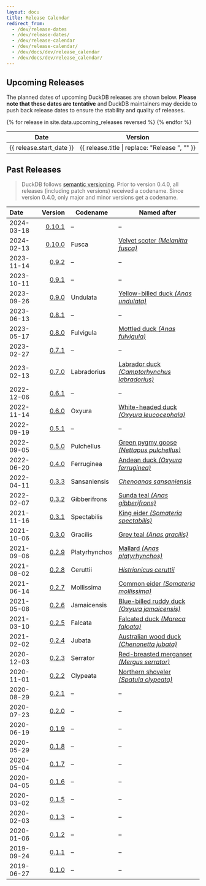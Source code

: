 ```yaml
---
layout: docu
title: Release Calendar
redirect_from:
  - /dev/release-dates
  - /dev/release-dates/
  - /dev/release-calendar
  - /dev/release-calendar/
  - /dev/docs/dev/release_calendar
  - /dev/docs/dev/release_calendar/
---
```


## Upcoming Releases

The planned dates of upcoming DuckDB releases are shown below.
**Please note that these dates are tentative** and DuckDB maintainers may decide to push back release dates to ensure the stability and quality of releases.

<div class="narrow_table"></div>
<table>
  <thead>
    <tr>
      <th>Date</th>
      <th>Version</th>
    </tr>
  </thead>
  <tbody>
    {% for release in site.data.upcoming_releases reversed %}
    <tr>
      <td>{{ release.start_date }}</td>
      <td style="text-align: right">{{ release.title | replace: "Release ", "" }}</td>
    </tr>
    {% endfor %}
  </tbody>
</table>

## Past Releases

<div class="narrow_table"></div>

> DuckDB follows [semantic versioning](https://semver.org/spec/v2.0.0.html).
> Prior to version 0.4.0, all releases (including patch versions) received a codename.
> Since version 0.4.0, only major and minor versions get a codename.

| Date | Version | Codename | Named after |
|:--|--:|--|--|
| 2024-03-18 | [0.10.1](https://github.com/duckdb/duckdb/releases/tag/v0.10.1) | – | – |
| 2024-02-13 | [0.10.0](https://github.com/duckdb/duckdb/releases/tag/v0.10.0) | Fusca | [Velvet scoter _(Melanitta fusca)_](https://en.wikipedia.org/wiki/Velvet_scoter) |
| 2023-11-14 | [0.9.2](https://github.com/duckdb/duckdb/releases/tag/v0.9.2)   | – | – |
| 2023-10-11 | [0.9.1](https://github.com/duckdb/duckdb/releases/tag/v0.9.1)   | – | – |
| 2023-09-26 | [0.9.0](https://github.com/duckdb/duckdb/releases/tag/v0.9.0)   | Undulata | [Yellow-billed duck _(Anas undulata)_](https://en.wikipedia.org/wiki/Yellow-billed_duck) |
| 2023-06-13 | [0.8.1](https://github.com/duckdb/duckdb/releases/tag/v0.8.1)   | – | – |
| 2023-05-17 | [0.8.0](https://github.com/duckdb/duckdb/releases/tag/v0.8.0)   | Fulvigula | [Mottled duck _(Anas fulvigula)_](https://en.wikipedia.org/wiki/Mottled_duck) |
| 2023-02-27 | [0.7.1](https://github.com/duckdb/duckdb/releases/tag/v0.7.1)   | – | – |
| 2023-02-13 | [0.7.0](https://github.com/duckdb/duckdb/releases/tag/v0.7.0)   | Labradorius | [Labrador duck _(Camptorhynchus labradorius)_](https://en.wikipedia.org/wiki/Labrador_duck) |
| 2022-12-06 | [0.6.1](https://github.com/duckdb/duckdb/releases/tag/v0.6.1)   | – | – |
| 2022-11-14 | [0.6.0](https://github.com/duckdb/duckdb/releases/tag/v0.6.0)   | Oxyura | [White-headed duck _(Oxyura leucocephala)_](https://en.wikipedia.org/wiki/White-headed_duck) |
| 2022-09-19 | [0.5.1](https://github.com/duckdb/duckdb/releases/tag/v0.5.1)   | – | – |
| 2022-09-05 | [0.5.0](https://github.com/duckdb/duckdb/releases/tag/v0.5.0)   | Pulchellus | [Green pygmy goose _(Nettapus pulchellus)_](https://en.wikipedia.org/wiki/Green_pygmy_goose) |
| 2022-06-20 | [0.4.0](https://github.com/duckdb/duckdb/releases/tag/v0.4.0)   | Ferruginea | [Andean duck _(Oxyura ferruginea)_](https://en.wikipedia.org/wiki/Andean_duck) |
| 2022-04-11 | [0.3.3](https://github.com/duckdb/duckdb/releases/tag/v0.3.3)   | Sansaniensis | [_Chenoanas sansaniensis_](https://species.wikimedia.org/wiki/Chenoanas_sansaniensis) |
| 2022-02-07 | [0.3.2](https://github.com/duckdb/duckdb/releases/tag/v0.3.2)   | Gibberifrons | [Sunda teal _(Anas gibberifrons)_](https://en.wikipedia.org/wiki/Sunda_teal) |
| 2021-11-16 | [0.3.1](https://github.com/duckdb/duckdb/releases/tag/v0.3.1)   | Spectabilis | [King eider _(Somateria spectabilis)_](https://en.wikipedia.org/wiki/King_eider)  |
| 2021-10-06 | [0.3.0](https://github.com/duckdb/duckdb/releases/tag/v0.3.0)   | Gracilis | [Grey teal _(Anas gracilis)_](https://en.wikipedia.org/wiki/Grey_teal) |
| 2021-09-06 | [0.2.9](https://github.com/duckdb/duckdb/releases/tag/v0.2.9)   | Platyrhynchos | [Mallard _(Anas platyrhynchos)_](https://en.wikipedia.org/wiki/Mallard) |
| 2021-08-02 | [0.2.8](https://github.com/duckdb/duckdb/releases/tag/v0.2.8)   | Ceruttii | [_Histrionicus ceruttii_](https://en.wikipedia.org/wiki/Harlequin_duck#Taxonomy) |
| 2021-06-14 | [0.2.7](https://github.com/duckdb/duckdb/releases/tag/v0.2.7)   | Mollissima | [Common eider _(Somateria mollissima)_](https://en.wikipedia.org/wiki/Common_eider) |
| 2021-05-08 | [0.2.6](https://github.com/duckdb/duckdb/releases/tag/v0.2.6)   | Jamaicensis | [Blue-billed ruddy duck _(Oxyura jamaicensis)_](https://en.wikipedia.org/wiki/Ruddy_duck) |
| 2021-03-10 | [0.2.5](https://github.com/duckdb/duckdb/releases/tag/v0.2.5)   | Falcata | [Falcated duck _(Mareca falcata)_](https://en.wikipedia.org/wiki/Falcated_duck) |
| 2021-02-02 | [0.2.4](https://github.com/duckdb/duckdb/releases/tag/v0.2.4)   | Jubata | [Australian wood duck _(Chenonetta jubata)_](https://en.wikipedia.org/wiki/Australian_wood_duck) |
| 2020-12-03 | [0.2.3](https://github.com/duckdb/duckdb/releases/tag/v0.2.3)   | Serrator | [Red-breasted merganser _(Mergus serrator)_](https://en.wikipedia.org/wiki/Red-breasted_merganser) |
| 2020-11-01 | [0.2.2](https://github.com/duckdb/duckdb/releases/tag/v0.2.2)   | Clypeata | [Northern shoveler _(Spatula clypeata)_](https://en.wikipedia.org/wiki/Northern_shoveler) |
| 2020-08-29 | [0.2.1](https://github.com/duckdb/duckdb/releases/tag/v0.2.1)   | – | – |
| 2020-07-23 | [0.2.0](https://github.com/duckdb/duckdb/releases/tag/v0.2.0)   | – | – |
| 2020-06-19 | [0.1.9](https://github.com/duckdb/duckdb/releases/tag/v0.1.9)   | – | – |
| 2020-05-29 | [0.1.8](https://github.com/duckdb/duckdb/releases/tag/v0.1.8)   | – | – |
| 2020-05-04 | [0.1.7](https://github.com/duckdb/duckdb/releases/tag/v0.1.7)   | – | – |
| 2020-04-05 | [0.1.6](https://github.com/duckdb/duckdb/releases/tag/v0.1.6)   | – | – |
| 2020-03-02 | [0.1.5](https://github.com/duckdb/duckdb/releases/tag/v0.1.5)   | – | – |
| 2020-02-03 | [0.1.3](https://github.com/duckdb/duckdb/releases/tag/v0.1.3)   | – | – |
| 2020-01-06 | [0.1.2](https://github.com/duckdb/duckdb/releases/tag/v0.1.2)   | – | – |
| 2019-09-24 | [0.1.1](https://github.com/duckdb/duckdb/releases/tag/v0.1.1)   | – | – |
| 2019-06-27 | [0.1.0](https://github.com/duckdb/duckdb/releases/tag/v0.1.0)   | – | – |
